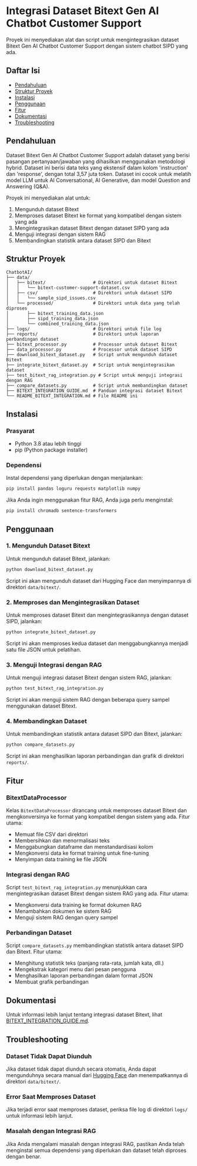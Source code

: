 # Integrasi Dataset Bitext Gen AI Chatbot Customer Support

Proyek ini menyediakan alat dan script untuk mengintegrasikan dataset Bitext Gen AI Chatbot Customer Support dengan sistem chatbot SIPD yang ada.

## Daftar Isi

- [Pendahuluan](#pendahuluan)
- [Struktur Proyek](#struktur-proyek)
- [Instalasi](#instalasi)
- [Penggunaan](#penggunaan)
- [Fitur](#fitur)
- [Dokumentasi](#dokumentasi)
- [Troubleshooting](#troubleshooting)

## Pendahuluan

Dataset Bitext Gen AI Chatbot Customer Support adalah dataset yang berisi pasangan pertanyaan/jawaban yang dihasilkan menggunakan metodologi hybrid. Dataset ini berisi data teks yang ekstensif dalam kolom 'instruction' dan 'response', dengan total 3,57 juta token. Dataset ini cocok untuk melatih model LLM untuk AI Conversational, AI Generative, dan model Question and Answering (Q&A).

Proyek ini menyediakan alat untuk:
1. Mengunduh dataset Bitext
2. Memproses dataset Bitext ke format yang kompatibel dengan sistem yang ada
3. Mengintegrasikan dataset Bitext dengan dataset SIPD yang ada
4. Menguji integrasi dengan sistem RAG
5. Membandingkan statistik antara dataset SIPD dan Bitext

## Struktur Proyek

```
ChatbotAI/
├── data/
│   ├── bitext/                  # Direktori untuk dataset Bitext
│   │   └── bitext-customer-support-dataset.csv
│   ├── csv/                     # Direktori untuk dataset SIPD
│   │   └── sample_sipd_issues.csv
│   └── processed/               # Direktori untuk data yang telah diproses
│       ├── bitext_training_data.json
│       ├── sipd_training_data.json
│       └── combined_training_data.json
├── logs/                        # Direktori untuk file log
├── reports/                     # Direktori untuk laporan perbandingan dataset
├── bitext_processor.py          # Processor untuk dataset Bitext
├── data_processor.py            # Processor untuk dataset SIPD
├── download_bitext_dataset.py   # Script untuk mengunduh dataset Bitext
├── integrate_bitext_dataset.py  # Script untuk mengintegrasikan dataset
├── test_bitext_rag_integration.py # Script untuk menguji integrasi dengan RAG
├── compare_datasets.py          # Script untuk membandingkan dataset
├── BITEXT_INTEGRATION_GUIDE.md  # Panduan integrasi dataset Bitext
└── README_BITEXT_INTEGRATION.md # File README ini
```

## Instalasi

### Prasyarat

- Python 3.8 atau lebih tinggi
- pip (Python package installer)

### Dependensi

Instal dependensi yang diperlukan dengan menjalankan:

```bash
pip install pandas loguru requests matplotlib numpy
```

Jika Anda ingin menggunakan fitur RAG, Anda juga perlu menginstal:

```bash
pip install chromadb sentence-transformers
```

## Penggunaan

### 1. Mengunduh Dataset Bitext

Untuk mengunduh dataset Bitext, jalankan:

```bash
python download_bitext_dataset.py
```

Script ini akan mengunduh dataset dari Hugging Face dan menyimpannya di direktori `data/bitext/`.

### 2. Memproses dan Mengintegrasikan Dataset

Untuk memproses dataset Bitext dan mengintegrasikannya dengan dataset SIPD, jalankan:

```bash
python integrate_bitext_dataset.py
```

Script ini akan memproses kedua dataset dan menggabungkannya menjadi satu file JSON untuk pelatihan.

### 3. Menguji Integrasi dengan RAG

Untuk menguji integrasi dataset Bitext dengan sistem RAG, jalankan:

```bash
python test_bitext_rag_integration.py
```

Script ini akan menguji sistem RAG dengan beberapa query sampel menggunakan dataset Bitext.

### 4. Membandingkan Dataset

Untuk membandingkan statistik antara dataset SIPD dan Bitext, jalankan:

```bash
python compare_datasets.py
```

Script ini akan menghasilkan laporan perbandingan dan grafik di direktori `reports/`.

## Fitur

### BitextDataProcessor

Kelas `BitextDataProcessor` dirancang untuk memproses dataset Bitext dan mengkonversinya ke format yang kompatibel dengan sistem yang ada. Fitur utama:

- Memuat file CSV dari direktori
- Membersihkan dan menormalisasi teks
- Menggabungkan dataframe dan menstandardisasi kolom
- Mengkonversi data ke format training untuk fine-tuning
- Menyimpan data training ke file JSON

### Integrasi dengan RAG

Script `test_bitext_rag_integration.py` menunjukkan cara mengintegrasikan dataset Bitext dengan sistem RAG yang ada. Fitur utama:

- Mengkonversi data training ke format dokumen RAG
- Menambahkan dokumen ke sistem RAG
- Menguji sistem RAG dengan query sampel

### Perbandingan Dataset

Script `compare_datasets.py` membandingkan statistik antara dataset SIPD dan Bitext. Fitur utama:

- Menghitung statistik teks (panjang rata-rata, jumlah kata, dll.)
- Mengekstrak kategori menu dari pesan pengguna
- Menghasilkan laporan perbandingan dalam format JSON
- Membuat grafik perbandingan

## Dokumentasi

Untuk informasi lebih lanjut tentang integrasi dataset Bitext, lihat [BITEXT_INTEGRATION_GUIDE.md](BITEXT_INTEGRATION_GUIDE.md).

## Troubleshooting

### Dataset Tidak Dapat Diunduh

Jika dataset tidak dapat diunduh secara otomatis, Anda dapat mengunduhnya secara manual dari [Hugging Face](https://huggingface.co/datasets/bitext/Bitext-customer-support-llm-chatbot-training-dataset) dan menempatkannya di direktori `data/bitext/`.

### Error Saat Memproses Dataset

Jika terjadi error saat memproses dataset, periksa file log di direktori `logs/` untuk informasi lebih lanjut.

### Masalah dengan Integrasi RAG

Jika Anda mengalami masalah dengan integrasi RAG, pastikan Anda telah menginstal semua dependensi yang diperlukan dan dataset telah diproses dengan benar.